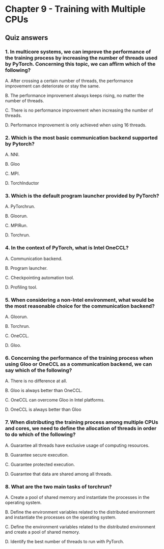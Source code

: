 # Chapter 9 - Training with Multiple CPUs

## Quiz answers

### 1. In multicore systems, we can improve the performance of the training process by increasing the number of threads used by PyTorch. Concerning this topic, we can affirm which of the following?

A. After crossing a certain number of threads, the performance improvement can deteriorate or stay the same.

B. The performance improvement always keeps rising, no matter the number of threads.

C. There is no performance improvement when increasing the number of threads.

D. Performance improvement is only achieved when using 16 threads.

### 2. Which is the most basic communication backend supported by Pytorch?

A. NNI.

B. Gloo

C. MPI.

D. TorchInductor

### 3. Which is the default program launcher provided by PyTorch?

A. PyTorchrun.

B. Gloorun.

C. MPIRun.

D. Torchrun.

### 4. In the context of PyTorch, what is Intel OneCCL?

A. Communication backend.

B. Program launcher.

C. Checkpointing automation tool.

D. Profiling tool.

### 5. When considering a non-Intel environment, what would be the most reasonable choice for the communication backend?

A. Gloorun.

B. Torchrun.

C. OneCCL.

D. Gloo.

### 6. Concerning the performance of the training process when using Gloo or OneCCL as a communication backend, we can say which of the following?

A. There is no difference at all.

B. Gloo is always better than OneCCL.

C. OneCCL can overcome Gloo in Intel platforms.

D. OneCCL is always better than Gloo

### 7. When distributing the training process among multiple CPUs and cores, we need to define the allocation of threads in order to do which of the following?

A. Guarantee all threads have exclusive usage of computing resources.

B. Guarantee secure execution.

C. Guarantee protected execution.

D. Guarantee that data are shared among all threads.

### 8. What are the two main tasks of torchrun?

A. Create a pool of shared memory and instantiate the processes in the operating system.

B. Define the environment variables related to the distributed environment and instantiate the processes on the operating system.

C. Define the environment variables related to the distributed environment and create a pool of shared memory.

D. Identify the best number of threads to run with PyTorch.
